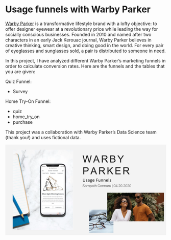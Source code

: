 ﻿# Usage funnels with Warby Parker



[Warby Parker](https://www.warbyparker.com/) is a transformative lifestyle brand with a lofty objective: to offer designer eyewear at a revolutionary price while leading the way for socially conscious businesses. Founded in 2010 and named after two characters in an early Jack Kerouac journal, Warby Parker believes in creative thinking, smart design, and doing good in the world. For every pair of eyeglasses and sunglasses sold, a pair is distributed to someone in need.

In this project, I have analyzed different Warby Parker’s marketing funnels in order to calculate conversion rates. Here are the funnels and the tables that you are given:

Quiz Funnel:
- Survey

Home Try-On Funnel:
- quiz
- home_try_on
- purchase

This project was a collaboration with Warby Parker’s Data Science team (thank you!) and uses fictional data.

![warby](https://github.com/Gonnuru/Warby-Parker-Usage-With-Funnels-using-sql/blob/master/warby.png)

  